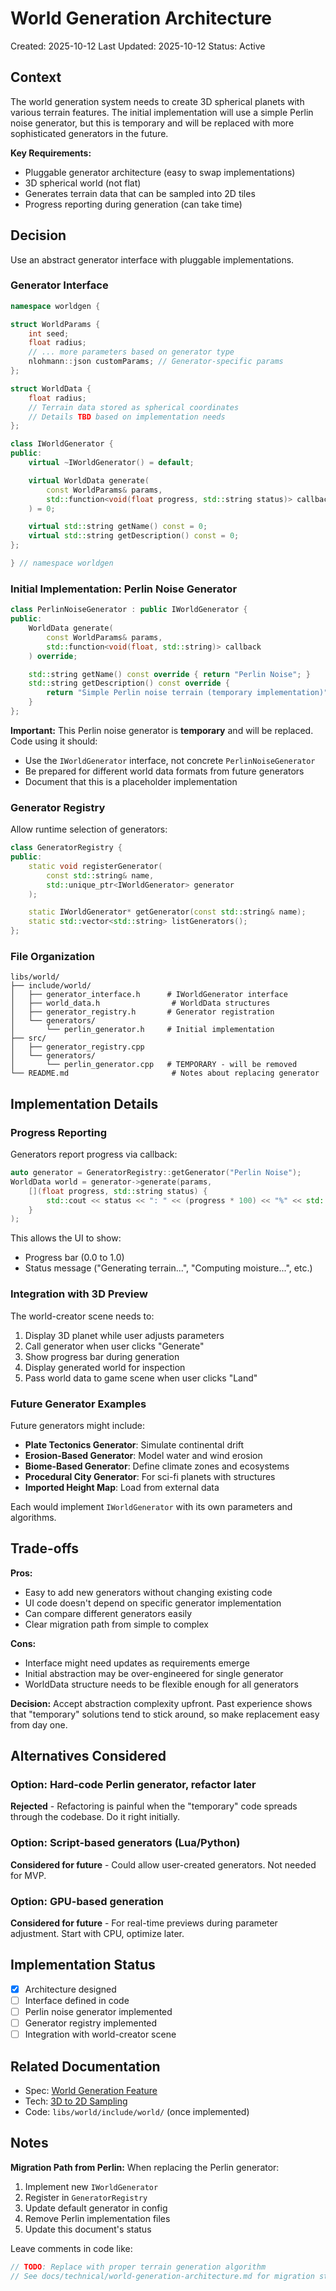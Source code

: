 # World Generation Architecture

Created: 2025-10-12
Last Updated: 2025-10-12
Status: Active

## Context

The world generation system needs to create 3D spherical planets with various terrain features. The initial implementation will use a simple Perlin noise generator, but this is temporary and will be replaced with more sophisticated generators in the future.

**Key Requirements:**
- Pluggable generator architecture (easy to swap implementations)
- 3D spherical world (not flat)
- Generates terrain data that can be sampled into 2D tiles
- Progress reporting during generation (can take time)

## Decision

Use an abstract generator interface with pluggable implementations.

### Generator Interface

```cpp
namespace worldgen {

struct WorldParams {
    int seed;
    float radius;
    // ... more parameters based on generator type
    nlohmann::json customParams; // Generator-specific params
};

struct WorldData {
    float radius;
    // Terrain data stored as spherical coordinates
    // Details TBD based on implementation needs
};

class IWorldGenerator {
public:
    virtual ~IWorldGenerator() = default;

    virtual WorldData generate(
        const WorldParams& params,
        std::function<void(float progress, std::string status)> callback
    ) = 0;

    virtual std::string getName() const = 0;
    virtual std::string getDescription() const = 0;
};

} // namespace worldgen
```

### Initial Implementation: Perlin Noise Generator

```cpp
class PerlinNoiseGenerator : public IWorldGenerator {
public:
    WorldData generate(
        const WorldParams& params,
        std::function<void(float, std::string)> callback
    ) override;

    std::string getName() const override { return "Perlin Noise"; }
    std::string getDescription() const override {
        return "Simple Perlin noise terrain (temporary implementation)";
    }
};
```

**Important:** This Perlin noise generator is **temporary** and will be replaced. Code using it should:
- Use the `IWorldGenerator` interface, not concrete `PerlinNoiseGenerator`
- Be prepared for different world data formats from future generators
- Document that this is a placeholder implementation

### Generator Registry

Allow runtime selection of generators:

```cpp
class GeneratorRegistry {
public:
    static void registerGenerator(
        const std::string& name,
        std::unique_ptr<IWorldGenerator> generator
    );

    static IWorldGenerator* getGenerator(const std::string& name);
    static std::vector<std::string> listGenerators();
};
```

### File Organization

```
libs/world/
├── include/world/
│   ├── generator_interface.h      # IWorldGenerator interface
│   ├── world_data.h                # WorldData structures
│   ├── generator_registry.h       # Generator registration
│   └── generators/
│       └── perlin_generator.h     # Initial implementation
├── src/
│   ├── generator_registry.cpp
│   └── generators/
│       └── perlin_generator.cpp   # TEMPORARY - will be removed
└── README.md                       # Notes about replacing generator
```

## Implementation Details

### Progress Reporting

Generators report progress via callback:

```cpp
auto generator = GeneratorRegistry::getGenerator("Perlin Noise");
WorldData world = generator->generate(params,
    [](float progress, std::string status) {
        std::cout << status << ": " << (progress * 100) << "%" << std::endl;
    }
);
```

This allows the UI to show:
- Progress bar (0.0 to 1.0)
- Status message ("Generating terrain...", "Computing moisture...", etc.)

### Integration with 3D Preview

The world-creator scene needs to:
1. Display 3D planet while user adjusts parameters
2. Call generator when user clicks "Generate"
3. Show progress bar during generation
4. Display generated world for inspection
5. Pass world data to game scene when user clicks "Land"

### Future Generator Examples

Future generators might include:
- **Plate Tectonics Generator**: Simulate continental drift
- **Erosion-Based Generator**: Model water and wind erosion
- **Biome-Based Generator**: Define climate zones and ecosystems
- **Procedural City Generator**: For sci-fi planets with structures
- **Imported Height Map**: Load from external data

Each would implement `IWorldGenerator` with its own parameters and algorithms.

## Trade-offs

**Pros:**
- Easy to add new generators without changing existing code
- UI code doesn't depend on specific generator implementation
- Can compare different generators easily
- Clear migration path from simple to complex

**Cons:**
- Interface might need updates as requirements emerge
- Initial abstraction may be over-engineered for single generator
- WorldData structure needs to be flexible enough for all generators

**Decision:** Accept abstraction complexity upfront. Past experience shows that "temporary" solutions tend to stick around, so make replacement easy from day one.

## Alternatives Considered

### Option: Hard-code Perlin generator, refactor later
**Rejected** - Refactoring is painful when the "temporary" code spreads through the codebase. Do it right initially.

### Option: Script-based generators (Lua/Python)
**Considered for future** - Could allow user-created generators. Not needed for MVP.

### Option: GPU-based generation
**Considered for future** - For real-time previews during parameter adjustment. Start with CPU, optimize later.

## Implementation Status

- [x] Architecture designed
- [ ] Interface defined in code
- [ ] Perlin noise generator implemented
- [ ] Generator registry implemented
- [ ] Integration with world-creator scene

## Related Documentation

- Spec: [World Generation Feature](/docs/specs/features/world-creation/generation.md)
- Tech: [3D to 2D Sampling](./3d-to-2d-sampling.md)
- Code: `libs/world/include/world/` (once implemented)

## Notes

**Migration Path from Perlin:**
When replacing the Perlin generator:
1. Implement new `IWorldGenerator`
2. Register in `GeneratorRegistry`
3. Update default generator in config
4. Remove Perlin implementation files
5. Update this document's status

Leave comments in code like:
```cpp
// TODO: Replace with proper terrain generation algorithm
// See docs/technical/world-generation-architecture.md for migration strategy
```
